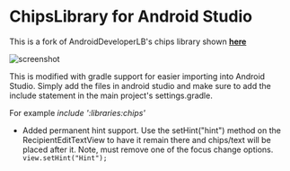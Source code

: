 ChipsLibrary for Android Studio
===============================

This is a fork of AndroidDeveloperLB's chips library shown [**here**][1]

![screenshot][3]

This is modified with gradle support for easier importing into Android Studio. Simply add the files in android studio and make sure to add the include statement in the main project's settings.gradle. 

For example *include ':libraries:chips'*

- Added permanent hint support. Use the setHint("hint") method on the RecipientEditTextView to have it remain there and chips/text will be placed after it. Note, must remove one of the focus change options.
`view.setHint("Hint");`

















  [1]: https://github.com/AndroidDeveloperLB/ChipsLibrary
  [3]: https://lh3.googleusercontent.com/-0tiDXRdjE9w/UEKSRdUaS6I/AAAAAAAAoqw/thtcKMWSWKs/w393-h683-no/png.png
